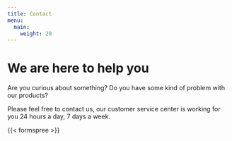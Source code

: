 ```yaml
---
title: Contact
menu:
  main:
    weight: 20
---
```


# We are here to help you

Are you curious about something? Do you have some kind of problem with our products?

Please feel free to contact us, our customer service center is working for you 24 hours a day, 7 days a week.

{{< formspree >}}
